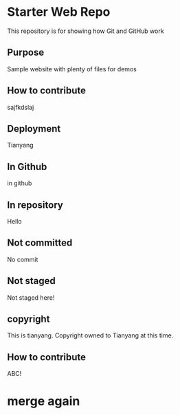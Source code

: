 # Starter Web Repo

This repository is for showing how Git and GitHub work

## Purpose

Sample website with plenty of files for demos

## How to contribute

sajfkdslaj

## Deployment

Tianyang

## In Github

in github

## In repository

Hello

## Not committed 

No commit

## Not staged

Not staged here!

## copyright

This is tianyang. Copyright owned to Tianyang at this time.

## How to contribute

ABC!


# merge again
